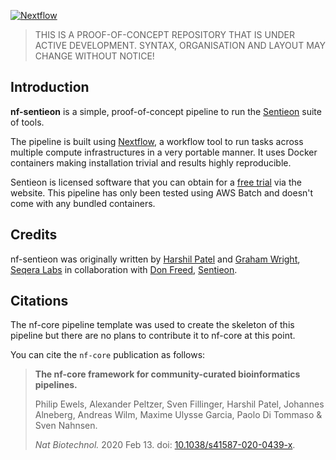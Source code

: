 
[![Nextflow](https://img.shields.io/badge/nextflow%20DSL2-%E2%89%A521.10.3-23aa62.svg?labelColor=000000)](https://www.nextflow.io/)

> THIS IS A PROOF-OF-CONCEPT REPOSITORY THAT IS UNDER ACTIVE DEVELOPMENT. SYNTAX, ORGANISATION AND LAYOUT MAY CHANGE WITHOUT NOTICE!

## Introduction

**nf-sentieon** is a simple, proof-of-concept pipeline to run the [Sentieon](https://www.sentieon.com/) suite of tools.

The pipeline is built using [Nextflow](https://www.nextflow.io), a workflow tool to run tasks across multiple compute infrastructures in a very portable manner. It uses Docker containers making installation trivial and results highly reproducible.

Sentieon is licensed software that you can obtain for a [free trial](https://www.sentieon.com/home/free-trial/) via the website. This pipeline has only been tested using AWS Batch and doesn't come with any bundled containers.

## Credits

nf-sentieon was originally written by [Harshil Patel](https://github.com/drpatelh) and [Graham Wright](https://github.com/gwright99), [Seqera Labs](https://seqera.io/) in collaboration with [Don Freed](https://github.com/DonFreed), [Sentieon](https://www.sentieon.com/).

## Citations

The nf-core pipeline template was used to create the skeleton of this pipeline but there are no plans to contribute it to nf-core at this point.

You can cite the `nf-core` publication as follows:

> **The nf-core framework for community-curated bioinformatics pipelines.**
>
> Philip Ewels, Alexander Peltzer, Sven Fillinger, Harshil Patel, Johannes Alneberg, Andreas Wilm, Maxime Ulysse Garcia, Paolo Di Tommaso & Sven Nahnsen.
>
> _Nat Biotechnol._ 2020 Feb 13. doi: [10.1038/s41587-020-0439-x](https://dx.doi.org/10.1038/s41587-020-0439-x).
